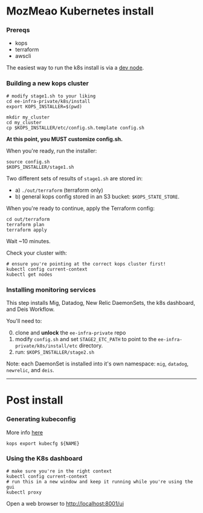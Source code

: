 # MozMeao Kubernetes install

### Prereqs

- kops
- terraform
- awscli

The easiest way to run the k8s install is via a [dev node](https://github.com/mozmar/infra/blob/master/k8s/dev_node/README.md).

### Building a new kops cluster

```
# modify stage1.sh to your liking
cd ee-infra-private/k8s/install
export KOPS_INSTALLER=$(pwd)

mkdir my_cluster
cd my_cluster
cp $KOPS_INSTALLER/etc/config.sh.template config.sh
```

**At this point, you MUST customize config.sh.**

When you're ready, run the installer:
```
source config.sh
$KOPS_INSTALLER/stage1.sh
```

Two different sets of results of `stage1.sh` are stored in:
 - a) `./out/terraform` (terraform only)
 - b) general kops config stored in an S3 bucket: `$KOPS_STATE_STORE`.

When you're ready to continue, apply the Terraform config:

```
cd out/terraform
terraform plan
terraform apply
```

Wait ~10 minutes.

Check your cluster with:

```
# ensure you're pointing at the correct kops cluster first!
kubectl config current-context
kubectl get nodes
```

### Installing monitoring services

This step installs Mig, Datadog, New Relic DaemonSets, the k8s dashboard, and Deis Workflow. 

You'll need to:

0. clone and **unlock** the `ee-infra-private` repo 
1. modify `config.sh` and set `STAGE2_ETC_PATH` to point to the `ee-infra-private/k8s/install/etc` directory.
2. run: `$KOPS_INSTALLER/stage2.sh`

Note: each DaemonSet is installed into it's own namespace: `mig`, `datadog`, `newrelic`, and `deis`.

---
# Post install

### Generating kubeconfig

More info [here](https://github.com/kubernetes/kops/blob/master/docs/tips.md)

```
kops export kubecfg ${NAME}
```

### Using the K8s dashboard

```
# make sure you're in the right context
kubectl config current-context
# run this in a new window and keep it running while you're using the gui
kubectl proxy
```

Open a web browser to [http://localhost:8001/ui](http://localhost:8001/ui)
